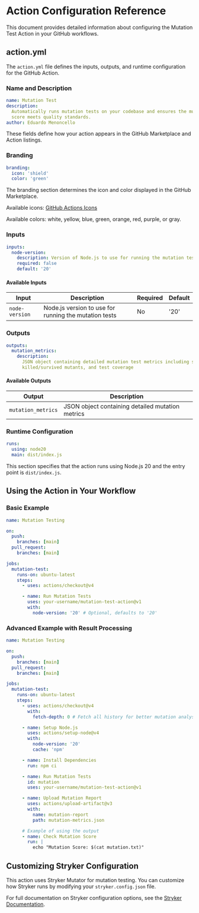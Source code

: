 # Action Configuration Reference

This document provides detailed information about configuring the Mutation Test
Action in your GitHub workflows.

## action.yml

The `action.yml` file defines the inputs, outputs, and runtime configuration for
the GitHub Action.

### Name and Description

```yaml
name: Mutation Test
description:
  Automatically runs mutation tests on your codebase and ensures the mutation
  score meets quality standards.
author: Eduardo Menoncello
```

These fields define how your action appears in the GitHub Marketplace and Action
listings.

### Branding

```yaml
branding:
  icon: 'shield'
  color: 'green'
```

The branding section determines the icon and color displayed in the GitHub
Marketplace.

Available icons:
[GitHub Actions Icons](https://docs.github.com/en/actions/creating-actions/metadata-syntax-for-github-actions#brandingicon)

Available colors: white, yellow, blue, green, orange, red, purple, or gray.

### Inputs

```yaml
inputs:
  node-version:
    description: Version of Node.js to use for running the mutation tests
    required: false
    default: '20'
```

#### Available Inputs

| Input          | Description                                           | Required | Default |
| -------------- | ----------------------------------------------------- | -------- | ------- |
| `node-version` | Node.js version to use for running the mutation tests | No       | '20'    |

### Outputs

```yaml
outputs:
  mutation_metrics:
    description:
      JSON object containing detailed mutation test metrics including score,
      killed/survived mutants, and test coverage
```

#### Available Outputs

| Output             | Description                                      |
| ------------------ | ------------------------------------------------ |
| `mutation_metrics` | JSON object containing detailed mutation metrics |

### Runtime Configuration

```yaml
runs:
  using: node20
  main: dist/index.js
```

This section specifies that the action runs using Node.js 20 and the entry point
is `dist/index.js`.

## Using the Action in Your Workflow

### Basic Example

```yaml
name: Mutation Testing

on:
  push:
    branches: [main]
  pull_request:
    branches: [main]

jobs:
  mutation-test:
    runs-on: ubuntu-latest
    steps:
      - uses: actions/checkout@v4

      - name: Run Mutation Tests
        uses: your-username/mutation-test-action@v1
        with:
          node-version: '20' # Optional, defaults to '20'
```

### Advanced Example with Result Processing

```yaml
name: Mutation Testing

on:
  push:
    branches: [main]
  pull_request:
    branches: [main]

jobs:
  mutation-test:
    runs-on: ubuntu-latest
    steps:
      - uses: actions/checkout@v4
        with:
          fetch-depth: 0 # Fetch all history for better mutation analysis

      - name: Setup Node.js
        uses: actions/setup-node@v4
        with:
          node-version: '20'
          cache: 'npm'

      - name: Install Dependencies
        run: npm ci

      - name: Run Mutation Tests
        id: mutation
        uses: your-username/mutation-test-action@v1

      - name: Upload Mutation Report
        uses: actions/upload-artifact@v3
        with:
          name: mutation-report
          path: mutation-metrics.json

      # Example of using the output
      - name: Check Mutation Score
        run: |
          echo "Mutation Score: $(cat mutation.txt)"
```

## Customizing Stryker Configuration

This action uses Stryker Mutator for mutation testing. You can customize how
Stryker runs by modifying your `stryker.config.json` file.

For full documentation on Stryker configuration options, see the
[Stryker Documentation](https://stryker-mutator.io/docs/stryker-js/configuration/).
